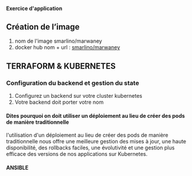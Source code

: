 #### Exercice d'application

## Création de l’image

 1. nom de l'image smarlino/marwaney
 2. docker hub nom + url : [smarlino/marwaney](https://hub.docker.com/r/smarlino/marwaney)

## TERRAFORM  & KUBERNETES

### Configuration du backend et gestion du state 
 1. Configurez un backend sur votre cluster kubernetes 
 2. Votre backend doit porter votre nom 

#### Dites pourquoi on doit utiliser un déploiement au lieu de créer des pods de manière traditionnelle

l'utilisation d'un déploiement au lieu de créer des pods de manière traditionnelle nous offre une meilleure gestion des mises à jour, une haute disponibilité, des rollbacks faciles, une évolutivité et une gestion plus efficace des versions de nos applications sur Kubernetes.

#### ANSIBLE
